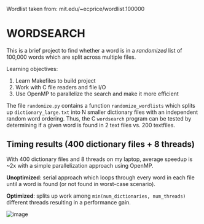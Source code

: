 Wordlist taken from: mit.edu/~ecprice/wordlist.100000

# WORDSEARCH

This is a brief project to find whether a word is in a *randomized* list of 100,000 words which are split across multiple files.

Learning objectives:

1) Learn Makefiles to build project
2) Work with C file readers and file I/O
3) Use OpenMP to parallelize the search and make it more efficient

The file `randomize.py` contains a function `randomize_wordlists` which splits up `dictionary_large.txt` into N smaller dictionary files with an independent random word ordering. Thus, the C `wordsearch` program can be tested by determining if a given word is found in 2 text files vs. 200 textfiles.

## Timing results (400 dictionary files + 8 threads)
With 400 dictionary files and 8 threads on my laptop, average speedup is ~2x with a simple parallelization approach using OpenMP.

**Unoptimized**: serial approach which loops through every word in each file until a word is found (or not found in worst-case scenario).

**Optimized**: splits up work among `min(num_dictionaries, num_threads)` different threads resulting in a performance gain.

![image](https://user-images.githubusercontent.com/90151434/209312034-9a041374-c7b5-4609-b04d-72b8c2e4f9ec.png)
